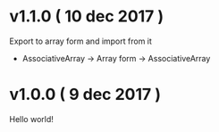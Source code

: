 # v1.1.0 ( 10 dec 2017 )
Export to array form and import from it
* AssociativeArray -> Array form -> AssociativeArray

# v1.0.0 ( 9 dec 2017 )
Hello world!
